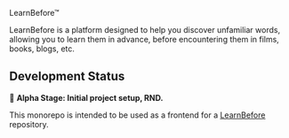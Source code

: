 LearnBefore™

LearnBefore is a platform designed to help you discover unfamiliar words, allowing you to learn them in advance, before encountering them in films, books, blogs, etc.

## Development Status
🚧 **Alpha Stage: Initial project setup, RND.**

This monorepo is intended to be used as a frontend for a [LearnBefore](https://github.com/evgenius1424/learnbefore) repository.